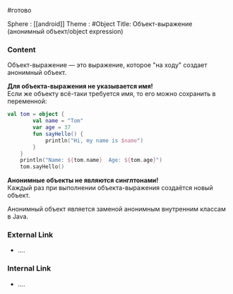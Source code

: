 #готово 

Sphere : [[android]]
Theme : #Object
Title: Объект-выражение (анонимный объект/object expression)

### Content
Объект-выражение — это выражение, которое "на ходу" создает анонимный объект.

**Для объекта-выражения не указывается имя!**  
Если же объекту всё-таки требуется имя, то его можно сохранить в переменной:

``` kotlin
val tom = object {
        val name = "Tom"
        var age = 37
        fun sayHello() {
            println("Hi, my name is $name")
        }
    }
    println("Name: ${tom.name}  Age: ${tom.age}")
    tom.sayHello()

```

**Анонимные объекты не являются синглтонами!**  
Каждый раз при выполнении объекта-выражения создаётся новый объект.

Анонимный объект является заменой анонимным внутренним классам в Java.
### External Link

- ....

### Internal Link

- ....